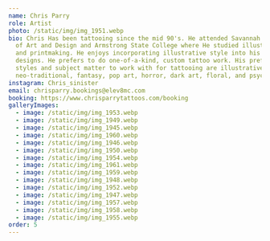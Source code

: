 ```yaml
---
name: Chris Parry
role: Artist
photo: /static/img/img_1951.webp
bio: Chris Has been tattooing since the mid 90's. He attended Savannah College
  of Art and Design and Armstrong State College where He studied illustration
  and printmaking. He enjoys incorporating illustrative style into his tattoo
  designs. He prefers to do one-of-a-kind, custom tattoo work. His preferred
  styles and subject matter to work with for tattooing are illustrative,
  neo-traditional, fantasy, pop art, horror, dark art, floral, and psychedelic
instagram: Chris_sinister
email: chrisparry.bookings@elev8mc.com
booking: https://www.chrisparrytattoos.com/booking
galleryImages:
  - image: /static/img/img_1953.webp
  - image: /static/img/img_1949.webp
  - image: /static/img/img_1945.webp
  - image: /static/img/img_1960.webp
  - image: /static/img/img_1946.webp
  - image: /static/img/img_1950.webp
  - image: /static/img/img_1954.webp
  - image: /static/img/img_1961.webp
  - image: /static/img/img_1959.webp
  - image: /static/img/img_1948.webp
  - image: /static/img/img_1952.webp
  - image: /static/img/img_1947.webp
  - image: /static/img/img_1957.webp
  - image: /static/img/img_1958.webp
  - image: /static/img/img_1955.webp
order: 5
---
```

